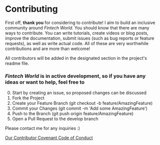 # Contributing

First off, **thank you** for considering to contribute! I aim to build an
inclusive community around _Fintech World_. You should know that there
are many ways to contribute. You can write tutorials, create videos or blog posts,
improve the documentation, submit issues (such as bug reports or feature requests), as well as write actual code.
All of these are very worthwhile contributions and are more than welcome!

All contributors will be added in the designated section in the project's readme file.

### _Fintech World_ is in active development, so if you have any ideas or want to help, feel free to

0. Start by creating an issue, so proposed changes can be discussed
1. Fork the Project
2. Create your Feature Branch (git checkout -b feature/AmazingFeature)
3. Commit your Changes (git commit -m 'Add some AmazingFeature')
4. Push to the Branch (git push origin feature/AmazingFeature)
5. Open a Pull Request to the develop branch

Please contact me for any inquiries :)

[Our Contributor Covenant Code of Conduct](https://github.com/michaelkolesidis/fintech-world/blob/main/CODE_OF_CONDUCT.md)
